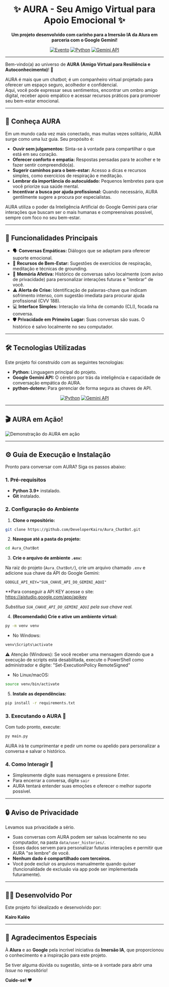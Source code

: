
<div align="center">

# ✨ AURA - Seu Amigo Virtual para Apoio Emocional ✨

**Um projeto desenvolvido com carinho para a Imersão IA da Alura em parceria com o Google Gemini!**

[![Evento](https://img.shields.io/badge/Imersão%20IA-Alura%20%26%20Google-%230073E6?style=for-the-badge&logo=google&logoColor=white&labelColor=0B579B)](https://www.alura.com.br/artigos/imersao-ia?srsltid=AfmBOoqACaLd9cCtLcitX70Rx8YoH1gmmsdj8VCR0w8uvo1-0px8ldBC)
[![Python](https://img.shields.io/badge/Python-3776AB?style=for-the-badge&logo=python&logoColor=white)](https://www.python.org/)
[![Gemini API](https://img.shields.io/badge/Gemini%20API-4A89F3?style=for-the-badge&logo=google-gemini&logoColor=white)](https://ai.google.dev/docs/gemini_api_overview)

</div>

---

Bem-vindo(a) ao universo de **AURA (Amigo Virtual para Resiliência e Autoconhecimento)**! 🌟

AURA é mais que um chatbot; é um companheiro virtual projetado para oferecer um espaço seguro, acolhedor e confidencial.  
Aqui, você pode expressar seus sentimentos, encontrar um ombro amigo digital, receber apoio empático e acessar recursos práticos para promover seu bem-estar emocional.

---

## 💖 Conheça AURA

Em um mundo cada vez mais conectado, mas muitas vezes solitário, AURA surge como uma luz guia. Seu propósito é:

- **Ouvir sem julgamentos:** Sinta-se à vontade para compartilhar o que está em seu coração.
- **Oferecer conforto e empatia:** Respostas pensadas para te acolher e te fazer sentir compreendido(a).
- **Sugerir caminhos para o bem-estar:** Acesso a dicas e recursos simples, como exercícios de respiração e meditação.
- **Lembrar da importância do autocuidado:** Pequenos lembretes para que você priorize sua saúde mental.
- **Incentivar a busca por ajuda profissional:** Quando necessário, AURA gentilmente sugere a procura por especialistas.

AURA utiliza o poder da Inteligência Artificial do Google Gemini para criar interações que buscam ser o mais humanas e compreensivas possível, sempre com foco no seu bem-estar.

---

## 🚀 Funcionalidades Principais

- 🗣️ **Conversas Empáticas:** Diálogos que se adaptam para oferecer suporte emocional.
- 🧘 **Recursos de Bem-Estar:** Sugestões de exercícios de respiração, meditação e técnicas de grounding.
- 🧠 **Memória Afetiva:** Histórico de conversas salvo localmente (com aviso de privacidade) para personalizar interações futuras e "lembrar" de você.
- ⚠️ **Alerta de Crise:** Identificação de palavras-chave que indicam sofrimento intenso, com sugestão imediata para procurar ajuda profissional (CVV 188).
- 💻 **Interface Simples:** Interação via linha de comando (CLI), focada na conversa.
- 🛡️ **Privacidade em Primeiro Lugar:** Suas conversas são suas. O histórico é salvo localmente no seu computador.

---

## 🛠️ Tecnologias Utilizadas

Este projeto foi construído com as seguintes tecnologias:

- **Python:** Linguagem principal do projeto.
- **Google Gemini API:** O cérebro por trás da inteligência e capacidade de conversação empática do AURA.
- **python-dotenv:** Para gerenciar de forma segura as chaves de API.

<div align="center">

[![Python](https://img.shields.io/badge/Python-3776AB?style=for-the-badge&logo=python&logoColor=white)](https://www.python.org/)
[![Gemini API](https://img.shields.io/badge/Gemini%20API-4A89F3?style=for-the-badge&logo=google-gemini&logoColor=white)](https://ai.google.dev/docs/gemini_api_overview)

</div>

---

## 🎬 AURA em Ação!

![Demonstração do AURA em ação](assets/aura_gif.gif)

---

## ⚙️ Guia de Execução e Instalação

Pronto para conversar com AURA? Siga os passos abaixo:

### 1. Pré-requisitos

- **Python 3.9+** instalado.
- **Git** instalado.

### 2. Configuração do Ambiente

1. **Clone o repositório:**

```bash
git clone https://github.com/DeveloperKairo/Aura_ChatBot.git
```

2. **Navegue até a pasta do projeto:**

```bash
cd Aura_ChatBot
```

3. **Crie o arquivo de ambiente `.env`:**

Na raiz do projeto (`Aura_ChatBot/`), crie um arquivo chamado `.env` e adicione sua chave da API do Google Gemini:

```env
GOOGLE_API_KEY="SUA_CHAVE_API_DO_GEMINI_AQUI"
```

**Para conseguir a API KEY acesse o site: https://aistudio.google.com/app/apikey

*Substitua `SUA_CHAVE_API_DO_GEMINI_AQUI` pela sua chave real.*

4. **(Recomendado) Crie e ative um ambiente virtual:**

```bash
py -m venv venv
```

- No Windows:

```bash
venv\Scripts\activate
```
⚠️ Atenção (Windows): Se você receber uma mensagem dizendo que a execução de scripts está desabilitada, execute o PowerShell como administrador e digite:
"Set-ExecutionPolicy RemoteSigned"

- No Linux/macOS:

```bash
source venv/bin/activate
```

5. **Instale as dependências:**

```bash
pip install -r requirements.txt
```

### 3. Executando o AURA 🚀

Com tudo pronto, execute:

```bash
py main.py
```

AURA irá te cumprimentar e pedir um nome ou apelido para personalizar a conversa e salvar o histórico.

### 4. Como Interagir 💬

- Simplesmente digite suas mensagens e pressione Enter.
- Para encerrar a conversa, digite `sair`
- AURA tentará entender suas emoções e oferecer o melhor suporte possível.

---

## 🔒 Aviso de Privacidade

Levamos sua privacidade a sério.

- Suas conversas com AURA podem ser salvas localmente no seu computador, na pasta `data/user_histories/`.
- Esses dados servem para personalizar futuras interações e permitir que AURA "se lembre" de você.
- **Nenhum dado é compartilhado com terceiros.**
- Você pode excluir os arquivos manualmente quando quiser (funcionalidade de exclusão via app pode ser implementada futuramente).

---

## 👨‍💻 Desenvolvido Por

Este projeto foi idealizado e desenvolvido por:

**Kairo Kaléo**

---

## 🙏 Agradecimentos Especiais

À **Alura** e ao **Google** pela incrível iniciativa da **Imersão IA**, que proporcionou o conhecimento e a inspiração para este projeto.

Se tiver alguma dúvida ou sugestão, sinta-se à vontade para abrir uma *Issue* no repositório!

**Cuide-se! ❤️**
